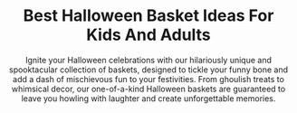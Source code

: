 ---
layout: post
title: Best Halloween Basket Ideas For Kids And Adults
subtitle: Ignite your Halloween celebrations with our hilariously unique and spooktacular collection of baskets, designed to tickle your funny bone and add a dash of mischievous fun to your festivities. From ghoulish treats to whimsical decor, our one-of-a-kind Halloween baskets are guaranteed to leave you howling with laughter and create unforgettable memories.
header-img: "img/post/2023/09/copied/halloween-basket.jpg"
header-style: text
permalink: "/halloween-basket/"
catalog: true
tags:
  - Recipients 
  - Men
---     